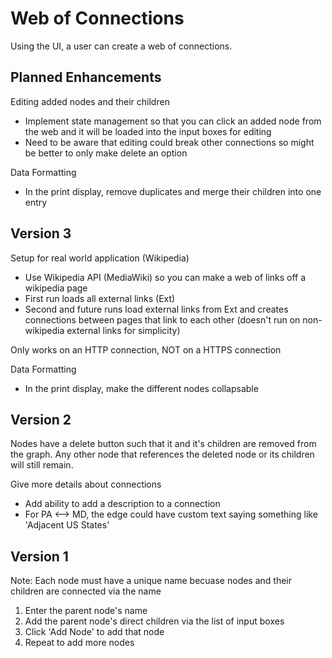 # Web of Connections

Using the UI, a user can create a web of connections.

## Planned Enhancements

Editing added nodes and their children
- Implement state management so that you can click an added node from the web and it will be loaded into the input boxes for editing
- Need to be aware that editing could break other connections so might be better to only make delete an option

Data Formatting
- In the print display, remove duplicates and merge their children into one entry

## Version 3

Setup for real world application (Wikipedia)
- Use Wikipedia API (MediaWiki) so you can make a web of links off a wikipedia page
- First run loads all external links (Ext)
- Second and future runs load  external links from Ext and creates connections between pages that link to each other (doesn't run on non-wikipedia external links for simplicity)

Only works on an HTTP connection, NOT on a HTTPS connection

Data Formatting
- In the print display, make the different nodes collapsable

## Version 2

Nodes have a delete button such that it and it's children are removed from the graph.
Any other node that references the deleted node or its children will still remain.

Give more details about connections
- Add ability to add a description to a connection
- For PA <--> MD, the edge could have custom text saying something like 'Adjacent US States' 

## Version 1

Note: Each node must have a unique name becuase nodes and their children are connected via the name

1. Enter the parent node's name
2. Add the parent node's direct children via the list of input boxes
3. Click 'Add Node' to add that node
4. Repeat to add more nodes
